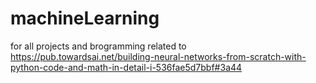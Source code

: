 # machineLearning

for all projects and brogramming related to https://pub.towardsai.net/building-neural-networks-from-scratch-with-python-code-and-math-in-detail-i-536fae5d7bbf#3a44
